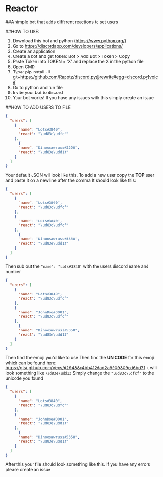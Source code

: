 # Reactor
##A simple bot that adds different reactions to set users

##HOW TO USE:
1) Download this bot and python (https://www.python.org/)
2) Go to https://discordapp.com/developers/applications/
3) Create an application
4) Create a bot and get token: Bot > Add Bot > Token > Copy
5) Paste Token into TOKEN = 'X' and replace the X in the python file
6) Open CMD
7) Type: pip install -U git+https://github.com/Rapptz/discord.py@rewrite#egg=discord.py[voice]
8) Go to python and run file
9) Invite your bot to discord
10) Your bot works!
If you have any issues with this simply create an issue

##HOW TO ADD USERS TO FILE
```json
{
  "users": [
    {
      "name": "Lots#3840",
      "react": "\ud83c\udfcf"
    },
	  {
      "name": "Dinoosawruss#5358",
      "react": "\ud83e\udd13"
    }
  ]
}
```
Your default JSON will look like this. 
To add a new user copy the **TOP** user and paste it on a new line after the comma
It should look like this:
```json
{
  "users": [
    {
      "name": "Lots#3840",
      "react": "\ud83c\udfcf"
    },
    {
      "name": "Lots#3840",
      "react": "\ud83c\udfcf"
    },
	  {
      "name": "Dinoosawruss#5358",
      "react": "\ud83e\udd13"
    }
  ]
}
```
Then sub out the `"name": "Lots#3840"` with the users discord name and number
```json
{
  "users": [
    {
      "name": "Lots#3840",
      "react": "\ud83c\udfcf"
    },
    {
      "name": "JohnDoe#0001",
      "react": "\ud83c\udfcf"
    },
	  {
      "name": "Dinoosawruss#5358",
      "react": "\ud83e\udd13"
    }
  ]
}
```
Then find the emoji you'd like to use
Then find the **UNICODE** for this emoji which can be found here:
https://gist.github.com/Vexs/629488c4bb4126ad2a9909309ed6bd71
It will look something like `\ud83e\udd13`
Simply change the `"\ud83c\udfcf"` to the unicode you found
```json
{
  "users": [
    {
      "name": "Lots#3840",
      "react": "\ud83c\udfcf"
    },
    {
      "name": "JohnDoe#0001",
      "react": "\ud83e\udd13"
    },
	  {
      "name": "Dinoosawruss#5358",
      "react": "\ud83e\udd13"
    }
  ]
}
```
After this your file should look something like this. If you have any errors please create an issue
